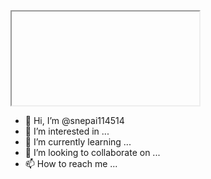<iframe>
frameborder="no"
border="0"
marginwidth="0"
marginheight="0"
width=330
height=86
src="//music.163.com/outchain/player?type=3&id=2511606140&auto=1&height=66">
</iframe>

- 👋 Hi, I’m @snepai114514
- 👀 I’m interested in ...
- 🌱 I’m currently learning ...
- 💞️ I’m looking to collaborate on ...
- 📫 How to reach me ...

<!---
snepai114514/snepai114514 is a ✨ special ✨ repository because its `README.md` (this file) appears on your GitHub profile.
You can click the Preview link to take a look at your changes.
--->
